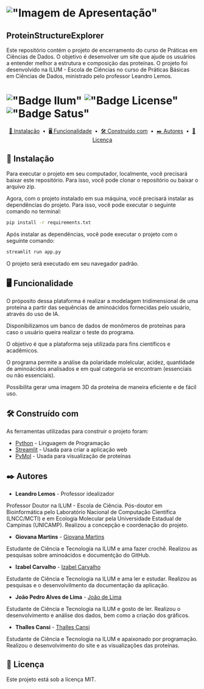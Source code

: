 # !["Imagem de Apresentação"](images/Banco%20de%20dados%20-%20Aminoácidos.gif)

## ProteinStructureExplorer

Este repositório contém o projeto de encerramento do curso de Práticas em Ciências de Dados. O objetivo é desenvolver um site que ajude os usuários a entender melhor a estrutura e composição das proteínas. O projeto foi desenvolvido na ILUM - Escola de Ciências no curso de Práticas Básicas em Ciências de Dados, ministrado pelo professor Leandro Lemos.

# !["Badge Ilum"](https://img.shields.io/badge/Ilum%20-%20purple) !["Badge License"](https://img.shields.io/badge/License%20-%20MIT%20-%20green) !["Badge Satus"](https://img.shields.io/badge/Status%20-%20Conclu%C3%ADdo%20-%20orange)






<p align="center">
  <a href="[#🔧 Instalação]">🔧 Instalação</a> &nbsp;&bull;&nbsp;
  <a href="[#🖥️ Funcionalidade]">🖥️  Funcionalidade</a> &nbsp;&bull;&nbsp;
  <a href="[#🛠️ Construído com]">🛠️ Construído com</a> &nbsp;&bull;&nbsp;
  <a href="[#✒️ Autores]">✒️ Autores</a> &nbsp;&bull;&nbsp;
  <a href="[#📄 Licença]">📄 Licença</a>
</p>

## 🔧 Instalação

Para executar o projeto em seu computador, localmente, você precisará baixar este repositório. Para isso, você pode clonar o repositório ou baixar o arquivo zip.

Agora, com o projeto instalado em sua máquina, você precisará instalar as dependências do projeto. Para isso, você pode executar o seguinte comando no terminal:

```bash
pip install -r requirements.txt
```

Após instalar as dependências, você pode executar o projeto com o seguinte comando:

```bash
streamlit run app.py
```

O projeto será executado em seu navegador padrão.

## 🖥️ Funcionalidade
O próposito dessa plataforma é realizar a modelagem tridimensional de uma proteína a partir das sequências de aminoácidos fornecidas pelo usuário, através do uso de IA. 

Disponibilizamos um banco de dados de monômeros de proteínas para caso o usuário queira realizar o teste do programa.

O objetivo é que a plataforma seja utilizada para fins científicos e acadêmicos. 

O programa permite a análise da polaridade molelcular, acidez, quantidade de aminoácidos analisados e em qual categoria se encontram (essenciais ou não essenciais).

Possibilita gerar uma imagem 3D da proteína de maneira eficiente e de fácil uso.



## 🛠️ Construído com

As ferramentas utilizadas para construir o projeto foram:

-   [Python](https://python.org) - Linguagem de Programação
-   [Streamlit](https://streamlit.io) - Usada para criar a aplicação web
-   [PyMol](https://www.pymol.org/) - Usada para visualização de proteínas

## ✒️ Autores

-   **Leandro Lemos** - Professor idealizador

Professor Doutor na ILUM - Escola de Ciência. Pós-doutor em Bioinformática pelo Laboratório Nacional de Computação Científica (LNCC/MCTI) e em Ecologia Molecular pela Universidade Estadual de Campinas (UNICAMP). Realizou a concepção e coordenação do projeto.

-   **Giovana Martins** - [Giovana Martins](https://github.com/giovana2005)

Estudante de Ciência e Tecnologia na ILUM e ama fazer crochê. Realizou as pesquisas sobre aminoácidos e documentção do GitHub.

-   **Izabel Carvalho** - [Izabel Carvalho](https://github.com/IzabelCarvalho)

Estudante de Ciência e Tecnologia na ILUM e ama ler e estudar. Realizou as pesquisas e o desenvolvilmento da documentação da aplicação.

-   **João Pedro Alves de Lima** - [João de Lima](https://github.com/SpiderUntidy/)

Estudante de Ciência e Tecnologia na ILUM e gosto de ler. Realizou o desenvolvimento e análise dos dados, bem como a criação dos gráficos.

-   **Thalles Cansi** - [Thalles Cansi](https://github.com/ThallesCansi)

Estudante de Ciência e Tecnologia na ILUM e apaixonado por programação. Realizou o desenvolvimento do site e as visualizações das proteínas.

## 📄 Licença

Este projeto está sob a licença MIT.
